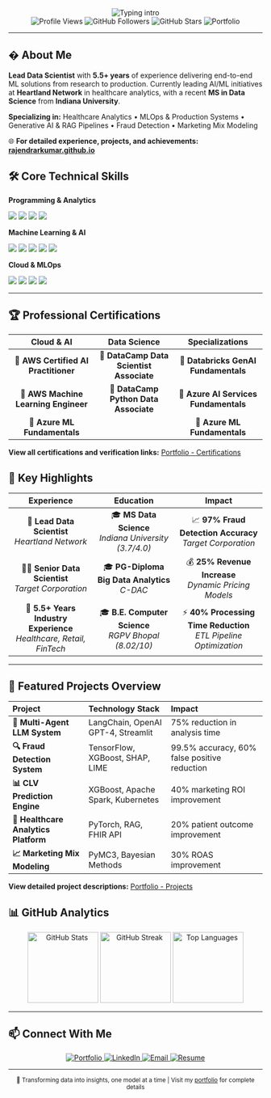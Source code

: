 <div align="center">
  <img src="https://readme-typing-svg.herokuapp.com?font=Fira+Code&weight=600&size=28&pause=1100&color=4F8CC9&center=true&vCenter=true&width=700&lines=Hello%2C+I'm+Rajendra+Kumar;Lead+Data+Scientist+%E2%80%A2+5.5%2B+years;ML+%7C+MLOps+%7C+GenAI+%7C+Healthcare+Analytics" alt="Typing intro" />
</div>

<div align="center">
  <img src="https://komarev.com/ghpvc/?username=RajendraRkumar&style=flat-square&color=blue" alt="Profile Views" />
  <img src="https://img.shields.io/github/followers/RajendraRkumar?label=Followers&style=flat-square&color=green" alt="GitHub Followers" />
  <img src="https://img.shields.io/github/stars/RajendraRkumar?affiliations=OWNER,COLLABORATOR&style=flat-square&color=yellow" alt="GitHub Stars" />
  <img src="https://img.shields.io/badge/Portfolio-rajendrarkumar.github.io-FF6B6B?style=flat-square&logo=github&logoColor=white" alt="Portfolio" />
</div>

---

## � About Me
**Lead Data Scientist** with **5.5+ years** of experience delivering end-to-end ML solutions from research to production. Currently leading AI/ML initiatives at **Heartland Network** in healthcare analytics, with a recent **MS in Data Science** from **Indiana University**.

**Specializing in:** Healthcare Analytics • MLOps & Production Systems • Generative AI & RAG Pipelines • Fraud Detection • Marketing Mix Modeling

🌐 **For detailed experience, projects, and achievements:** [**rajendrarkumar.github.io**](https://rajendrarkumar.github.io/)

## 🛠️ Core Technical Skills

**Programming & Analytics**
<div>
  <img src="https://img.shields.io/badge/Python-Expert-FFD43B?style=for-the-badge&logo=python&logoColor=black"/>
  <img src="https://img.shields.io/badge/SQL-Expert-2F74C0?style=for-the-badge&logo=postgresql&logoColor=white"/>
  <img src="https://img.shields.io/badge/R-Advanced-276DC3?style=for-the-badge&logo=r&logoColor=white"/>
  <img src="https://img.shields.io/badge/JavaScript-Intermediate-F7DF1E?style=for-the-badge&logo=javascript&logoColor=black"/>
</div>

**Machine Learning & AI**
<div>
  <img src="https://img.shields.io/badge/TensorFlow-FF6F00?style=for-the-badge&logo=tensorflow&logoColor=white"/>
  <img src="https://img.shields.io/badge/PyTorch-EE4C2C?style=for-the-badge&logo=pytorch&logoColor=white"/>
  <img src="https://img.shields.io/badge/LangChain-1C3C3C?style=for-the-badge"/>
  <img src="https://img.shields.io/badge/HuggingFace-FFD21E?style=for-the-badge&logo=huggingface&logoColor=black"/>
  <img src="https://img.shields.io/badge/OpenAI_APIs-412991?style=for-the-badge&logo=openai&logoColor=white"/>
</div>

**Cloud & MLOps**
<div>
  <img src="https://img.shields.io/badge/AWS-232F3E?style=for-the-badge&logo=amazon-aws&logoColor=white"/>
  <img src="https://img.shields.io/badge/Azure-0078D4?style=for-the-badge&logo=microsoftazure&logoColor=white"/>
  <img src="https://img.shields.io/badge/Databricks-EF3D2B?style=for-the-badge&logo=databricks&logoColor=white"/>
  <img src="https://img.shields.io/badge/Apache%20Spark-E25A1C?style=for-the-badge&logo=apachespark&logoColor=white"/>
</div>

---

## 🏆 Professional Certifications

<div align="center">

| **Cloud & AI** | **Data Science** | **Specializations** |
|:---:|:---:|:---:|
| 🏅 **AWS Certified AI Practitioner** | 🏅 **DataCamp Data Scientist Associate** | 🏅 **Databricks GenAI Fundamentals** |
| 🏅 **AWS Machine Learning Engineer** | 🏅 **DataCamp Python Data Associate** | 🏅 **Azure AI Services Fundamentals** |
| 🏅 **Azure ML Fundamentals** | | 🏅 **Azure ML Fundamentals** |

</div>

**View all certifications and verification links:** [Portfolio - Certifications](https://rajendrarkumar.github.io/#education)

## 🎯 Key Highlights

<div align="center">

| **Experience** | **Education** | **Impact** |
|:---:|:---:|:---:|
| 🏢 **Lead Data Scientist** <br/> *Heartland Network* | 🎓 **MS Data Science** <br/> *Indiana University (3.7/4.0)* | 📈 **97% Fraud Detection Accuracy** <br/> *Target Corporation* |
| 👨‍💼 **Senior Data Scientist** <br/> *Target Corporation* | 🎓 **PG-Diploma Big Data Analytics** <br/> *C-DAC* | 💰 **25% Revenue Increase** <br/> *Dynamic Pricing Models* |
| 🚀 **5.5+ Years Industry Experience** <br/> *Healthcare, Retail, FinTech* | 🎓 **B.E. Computer Science** <br/> *RGPV Bhopal (8.02/10)* | ⚡ **40% Processing Time Reduction** <br/> *ETL Pipeline Optimization* |

</div>

---

## 🚀 Featured Projects Overview

<div align="center">

| Project | Technology Stack | Impact |
|:---|:---|:---|
| **🤖 Multi-Agent LLM System** | LangChain, OpenAI GPT-4, Streamlit | 75% reduction in analysis time |
| **🔍 Fraud Detection System** | TensorFlow, XGBoost, SHAP, LIME | 99.5% accuracy, 60% false positive reduction |
| **📊 CLV Prediction Engine** | XGBoost, Apache Spark, Kubernetes | 40% marketing ROI improvement |
| **🏥 Healthcare Analytics Platform** | PyTorch, RAG, FHIR API | 20% patient outcome improvement |
| **📈 Marketing Mix Modeling** | PyMC3, Bayesian Methods | 30% ROAS improvement |

</div>

**View detailed project descriptions:** [Portfolio - Projects](https://rajendrarkumar.github.io/#projects)


## 📊 GitHub Analytics
<div align="center">
  <img src="https://github-readme-stats.vercel.app/api?username=RajendraRkumar&show_icons=true&theme=tokyonight&count_private=true&include_all_commits=true&hide=contribs,issues" height="140" alt="GitHub Stats"/>
  <img src="https://github-readme-streak-stats.herokuapp.com/?user=RajendraRkumar&theme=tokyonight&hide_border=false" height="140" alt="GitHub Streak"/>
  <img src="https://github-readme-stats.vercel.app/api/top-langs/?username=RajendraRkumar&layout=compact&theme=tokyonight&langs_count=8&hide=html,css,scss" height="140" alt="Top Languages"/>
</div>

---

## 📫 Connect With Me
<div align="center">
  <a href="https://rajendrarkumar.github.io/" target="_blank">
    <img src="https://img.shields.io/badge/🌐_Portfolio-rajendrarkumar.github.io-FF6B6B?style=for-the-badge&logo=github&logoColor=white" alt="Portfolio"/>
  </a>
  <a href="https://www.linkedin.com/in/kumarrrajendra/" target="_blank">
    <img src="https://img.shields.io/badge/LinkedIn-0A66C2?style=for-the-badge&logo=linkedin&logoColor=white" alt="LinkedIn"/>
  </a>
  <a href="mailto:kummrajnn@gmail.com">
    <img src="https://img.shields.io/badge/Email-D14836?style=for-the-badge&logo=gmail&logoColor=white" alt="Email"/>
  </a>
  <a href="https://rajendrarkumar.github.io/assets/documents/Rajendra_Kumar_Resume.pdf" target="_blank">
    <img src="https://img.shields.io/badge/📄_Resume-Download_Latest-4CAF50?style=for-the-badge&logo=adobe&logoColor=white" alt="Resume"/>
  </a>
</div>

---

<div align="center">
  <sub>🚀 Transforming data into insights, one model at a time | Visit my <a href="https://rajendrarkumar.github.io/">portfolio</a> for complete details</sub>
</div>
